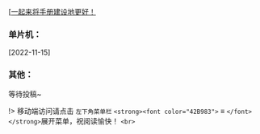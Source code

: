 [[一起来将手册建设地更好！](preface/Sharing_experience.md)

### 单片机：

[](F知识分享篇/单片机/单片机分类.md)[2022-11-15]

### 其他：

等待投稿~

!> 移动端访问请点击 `左下角菜单栏` `<strong><font color="42B983">` ≡ `</font>` `</strong>`展开菜单，祝阅读愉快！
`<br>`

